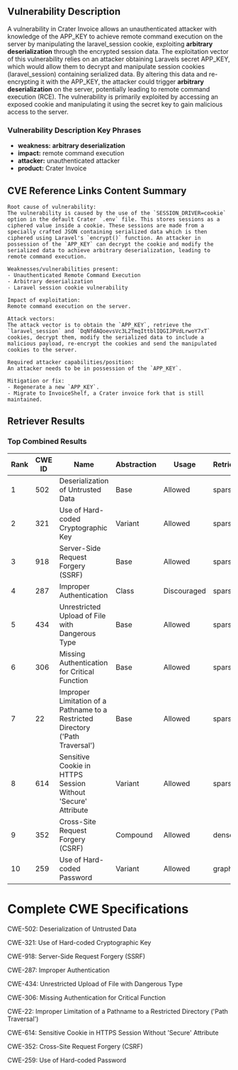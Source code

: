 ## Vulnerability Description
A vulnerability in Crater Invoice allows an unauthenticated attacker with knowledge of the APP_KEY to achieve remote command execution on the server by manipulating the laravel_session cookie, exploiting **arbitrary deserialization** through the encrypted session data. The exploitation vector of this vulnerability relies on an attacker obtaining Laravels secret APP_KEY, which would allow them to decrypt and manipulate session cookies (laravel_session) containing serialized data. By altering this data and re-encrypting it with the APP_KEY, the attacker could trigger **arbitrary deserialization** on the server, potentially leading to remote command execution (RCE). The vulnerability is primarily exploited by accessing an exposed cookie and manipulating it using the secret key to gain malicious access to the server.

### Vulnerability Description Key Phrases
- **weakness:** **arbitrary deserialization**
- **impact:** remote command execution
- **attacker:** unauthenticated attacker
- **product:** Crater Invoice

## CVE Reference Links Content Summary
```
Root cause of vulnerability:
The vulnerability is caused by the use of the `SESSION_DRIVER=cookie` option in the default Crater `.env` file. This stores sessions as a ciphered value inside a cookie. These sessions are made from a specially crafted JSON containing serialized data which is then ciphered using Laravel's `encrypt()` function. An attacker in possession of the `APP_KEY` can decrypt the cookie and modify the serialized data to achieve arbitrary deserialization, leading to remote command execution.

Weaknesses/vulnerabilities present:
- Unauthenticated Remote Command Execution
- Arbitrary deserialization
- Laravel session cookie vulnerability

Impact of exploitation:
Remote command execution on the server.

Attack vectors:
The attack vector is to obtain the `APP_KEY`, retrieve the `laravel_session` and `DqNfdAQoevsVc3L2TmqIttblIQGIJPVdLrwoY7xT` cookies, decrypt them, modify the serialized data to include a malicious payload, re-encrypt the cookies and send the manipulated cookies to the server.

Required attacker capabilities/position:
An attacker needs to be in possession of the `APP_KEY`.

Mitigation or fix:
- Regenerate a new `APP_KEY`.
- Migrate to InvoiceShelf, a Crater invoice fork that is still maintained.
```

## Retriever Results

### Top Combined Results

| Rank | CWE ID | Name | Abstraction | Usage  | Retrievers | Individual Scores |
|------|--------|------|-------------|-------|------------|-------------------|
| 1 | 502 | Deserialization of Untrusted Data | Base | Allowed | sparse | 0.692 |
| 2 | 321 | Use of Hard-coded Cryptographic Key | Variant | Allowed | sparse | 0.610 |
| 3 | 918 | Server-Side Request Forgery (SSRF) | Base | Allowed | sparse | 0.581 |
| 4 | 287 | Improper Authentication | Class | Discouraged | sparse | 0.576 |
| 5 | 434 | Unrestricted Upload of File with Dangerous Type | Base | Allowed | sparse | 0.572 |
| 6 | 306 | Missing Authentication for Critical Function | Base | Allowed | sparse | 0.563 |
| 7 | 22 | Improper Limitation of a Pathname to a Restricted Directory ('Path Traversal') | Base | Allowed | sparse | 0.561 |
| 8 | 614 | Sensitive Cookie in HTTPS Session Without 'Secure' Attribute | Variant | Allowed | sparse | 0.561 |
| 9 | 352 | Cross-Site Request Forgery (CSRF) | Compound | Allowed | dense | 0.530 |
| 10 | 259 | Use of Hard-coded Password | Variant | Allowed | graph | 0.003 |



# Complete CWE Specifications

CWE-502: Deserialization of Untrusted Data

CWE-321: Use of Hard-coded Cryptographic Key

CWE-918: Server-Side Request Forgery (SSRF)

CWE-287: Improper Authentication

CWE-434: Unrestricted Upload of File with Dangerous Type

CWE-306: Missing Authentication for Critical Function

CWE-22: Improper Limitation of a Pathname to a Restricted Directory ('Path Traversal')

CWE-614: Sensitive Cookie in HTTPS Session Without 'Secure' Attribute

CWE-352: Cross-Site Request Forgery (CSRF)

CWE-259: Use of Hard-coded Password